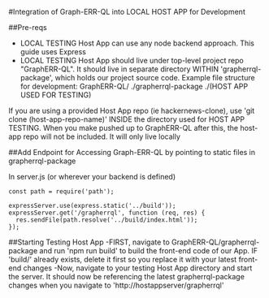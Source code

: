 #Integration of Graph-ERR-QL into LOCAL HOST APP for Development

##Pre-reqs

- LOCAL TESTING Host App can use any node backend approach. This guide uses Express
- LOCAL TESTING Host App should live under top-level project repo "GraphERR-QL". It should live in separate directory WITHIN 'grapherrql-package', which holds our project source code. Example file structure for development:
  GraphERR-QL/
  ./grapherrql-package
  ./(HOST APP USED FOR TESTING)

If you are using a provided Host App repo (ie hackernews-clone), use 'git clone (host-app-repo-name)' INSIDE the directory used for HOST APP TESTING. When you make pushed up to GraphERR-QL after this, the host-app repo will not be included. It will only live locally

##Add Endpoint for Accessing Graph-ERR-QL by pointing to static files in grapherrql-package

In server.js (or wherever your backend is defined)

```
const path = require('path');

expressServer.use(express.static('../build'));
expressServer.get('/grapherrql', function (req, res) {
  res.sendFile(path.resolve('../build/index.html'));
});
```

##Starting Testing Host App
-FIRST, navigate to GraphERR-QL/grapherrql-package and run 'npm run build' to build the front-end code of our App. IF 'build/' already exists, delete it first so you replace it with your latest front-end changes
-Now, navigate to your testing Host App directory and start the server. It should now be referencing the latest grapherrql-package changes when you navigate to 'http://hostappserver/grapherrql'
